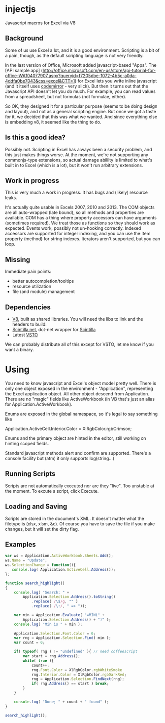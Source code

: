 injectjs
========

Javascript macros for Excel via V8

Background
----------

Some of us use Excel a lot, and it is a good environment.  Scripting is a bit of a pain, though, 
as the default scripting language is not very friendly.

In the last version of Office, Microsoft added javascript-based "Apps". The [API sample app] (http://office.microsoft.com/en-us/store/api-tutorial-for-office-WA104077907.aspx?queryid=f7205dbe-1072-4b5c-a0da-4ddfa0be7043&css=excel&CTT=1) 
for Excel lets you write inline javascript (and it itself uses [codemirror](http://codemirror.net/) - very slick).
But then it turns out that the Javascript API doesn't let you do much.  For example, you can 
read values from a spreadsheet, but not formulas (not formulae, either).  

So OK, they designed it for a particular purpose (seems to be doing design and layout), and not as a general
scripting engine.  But once we got a taste for it, we decided that this was what we wanted.  And since everything 
else is embedding v8, it seemed like the thing to do. 

Is this a good idea?
--------------------

Possibly not.  Scripting in Excel has always been a security problem, and this just makes things worse.  At the 
moment, we're not supporting any commonjs-type extensions, so actual damage abililty is limited to what's built in
to Excel (which is a lot), but it won't run arbitrary extensions.  

Work in progress
----------------

This is very much a work in progress.  It has bugs and (likely) resource leaks.

It's actually quite usable in Excels 2007, 2010 and 2013. The COM objects are all auto-wrapped (late bound), 
so all methods and properties are available.  COM has a thing where property accessors can have arguments 
(sometimes required).  We treat those as functions so they should work as expected.  Events work, possibly 
not un-hooking correctly.  Indexed accessors are supported for integer indexing,
and you can use the Item property (method) for string indexes.  Iterators aren't supported, but you 
can loop.

Missing
-------

Immediate pain points:

+ better autocompletion/tooltips
+ resource utilization
+ file (and module) management

Dependencies
------------

+ [V8](https://github.com/v8/v8), built as shared libraries.  You will need the libs to link and the headers to build.
+ [Scintilla.net](https://scintillanet.codeplex.com/), dot-net wrapper for [Scintilla](http://www.scintilla.org/)
+ Latest [VSTO](http://www.microsoft.com/en-us/download/details.aspx?id=40791)

We can probably distribute all of this except for VSTO, let me know if you want a binary.



Using
=====

You need to know javascript and Excel's object model pretty well.  There is only one object exposed in the environment -
"Application", representing the Excel application object.  All other object descend from Application.  There are no 
"magic" fields like ActiveWorkbook (in VB that's just an alias for Application.ActiveWorkbook).  

Enums are exposed in the global namespace, so it's legal to say something like

Application.ActiveCell.Interior.Color = XlRgbColor.rgbCrimson;

Enums and the primary object are hinted in the editor, still working on hinting scoped fields.

Standard javascript methods alert and confirm are supported.  There's a console facility but (atm) it only supports 
log(string...)

Running Scripts
---------------

Scripts are not automatically executed nor are they "live".  Too unstable at the moment.  To excute a script, click Execute.

Loading and Saving
------------------

Scripts are stored in the document's XML.  It doesn't matter what the filetype is (xlsx, xlsm, &c).  Of course you
have to save the file if you make changes, but it will set the dirty flag.

Examples
--------

```javascript
var ws = Application.ActiveWorkbook.Sheets.Add();
ws.Name = "Update";
ws.SelectionChange = function(){
   console.log( Application.ActiveCell.Address());
};
```

```javascript
function search_highlight()
{
	console.log( "Search: " + 
		Application.Selection.Address().toString()
			.replace( /\$/g, "" )
			.replace( /\:/, " => "));

	var min = Application.Evaluate( "=MIN(" + 
		Application.Selection.Address() + ")" );
	console.log( "Min is " + min );
		
	Application.Selection.Font.Color = 0;
	var rng = Application.Selection.Find( min );
	var count = 0;

	if( typeof( rng ) != "undefined" ){ // need coffeescript
		var start = rng.Address();
		while( true ){
			count++;
			rng.Font.Color = XlRgbColor.rgbWhiteSmoke
			rng.Interior.Color = XlRgbColor.rgbDarkRed;
			rng = Application.Selection.FindNext(rng);
			if( rng.Address() == start ) break;
		}
	}

	console.log( "Done; " + count + " found" );
}

search_highlight();
```








